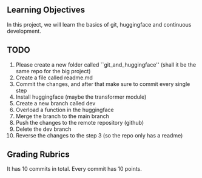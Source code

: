 ## Learning Objectives
In this project, we will learn the basics of git, huggingface and continuous development.


## TODO
1. Please create a new folder called ``git_and_huggingface'' (shall it be the same repo for the big project)
2. Create a file called readme.md 
3. Commit the changes, and after that make sure to commit every single step
4. Install huggingface (maybe the transformer module)
5. Create a new branch called dev
6. Overload a function in the huggingface
8. Merge the branch to the main branch
9. Push the changes to the remote repository (github)
12. Delete the dev branch
13. Reverse the changes to the step 3 (so the repo only has a readme)


## Grading Rubrics
It has 10 commits in total. Every commit has 10 points.
